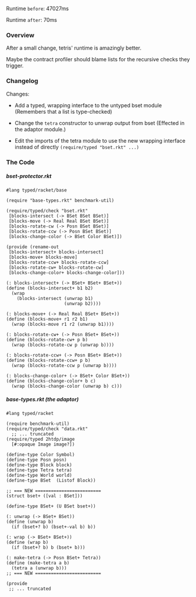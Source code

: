 Runtime `before`: 47027ms

Runtime `after`: 70ms


### Overview

After a small change, tetris' runtime is amazingly better.

Maybe the contract profiler should blame lists for the recursive checks they trigger.


### Changelog

Changes:
- Add a typed, wrapping interface to the untyped bset module
  (Remembers that a list is type-checked)

- Change the `tetra` constructor to unwrap output from bset
  (Effected in the adaptor module.)

- Edit the imports of the tetra module to use the new wrapping
  interface instead of directly `(require/typed "bset.rkt" ...)`


### The Code

##### bset-protector.rkt
```
#lang typed/racket/base

(require "base-types.rkt" benchmark-util)

(require/typed/check "bset.rkt"
 [blocks-intersect (-> BSet BSet BSet)]
 [blocks-move (-> Real Real BSet BSet)]
 [blocks-rotate-cw (-> Posn BSet BSet)]
 [blocks-rotate-ccw (-> Posn BSet BSet)]
 [blocks-change-color (-> BSet Color BSet)])

(provide (rename-out
 [blocks-intersect+ blocks-intersect]
 [blocks-move+ blocks-move]
 [blocks-rotate-ccw+ blocks-rotate-ccw]
 [blocks-rotate-cw+ blocks-rotate-cw]
 [blocks-change-color+ blocks-change-color]))

(: blocks-intersect+ (-> BSet+ BSet+ BSet+))
(define (blocks-intersect+ b1 b2)
  (wrap
    (blocks-intersect (unwrap b1)
                      (unwrap b2))))

(: blocks-move+ (-> Real Real BSet+ BSet+))
(define (blocks-move+ r1 r2 b1)
  (wrap (blocks-move r1 r2 (unwrap b1))))

(: blocks-rotate-cw+ (-> Posn BSet+ BSet+))
(define (blocks-rotate-cw+ p b)
  (wrap (blocks-rotate-cw p (unwrap b))))

(: blocks-rotate-ccw+ (-> Posn BSet+ BSet+))
(define (blocks-rotate-ccw+ p b)
  (wrap (blocks-rotate-ccw p (unwrap b))))

(: blocks-change-color+ (-> BSet+ Color BSet+))
(define (blocks-change-color+ b c)
  (wrap (blocks-change-color (unwrap b) c)))
```


##### base-types.rkt (the adaptor)
```
#lang typed/racket

(require benchmark-util)
(require/typed/check "data.rkt"
  ;; ... truncated
(require/typed 2htdp/image 
  [#:opaque Image image?])

(define-type Color Symbol)
(define-type Posn posn)
(define-type Block block)
(define-type Tetra tetra)
(define-type World world)
(define-type BSet  (Listof Block))

;; === NEW =========================
(struct bset+ ([val : BSet]))

(define-type BSet+ (U BSet bset+))

(: unwrap (-> BSet+ BSet))
(define (unwrap b)
  (if (bset+? b) (bset+-val b) b))

(: wrap (-> BSet+ BSet+))
(define (wrap b)
  (if (bset+? b) b (bset+ b)))

(: make-tetra (-> Posn BSet+ Tetra))
(define (make-tetra a b)
  (tetra a (unwrap b)))
;; === NEW =========================

(provide
 ;; ... truncated
```
